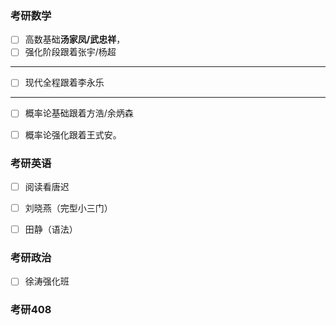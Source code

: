### 考研数学

- [ ] 高数基础**汤家凤/武忠祥**，
- [ ] 强化阶段跟着张宇/杨超

<hr>

- [ ] 现代全程跟着李永乐
<hr>

- [ ] 概率论基础跟着方浩/余炳森
- [ ] 概率论强化跟着王式安。


### 考研英语
 - [ ] 阅读看唐迟
 - [ ] 刘晓燕（完型小三门）
 - [ ] 田静（语法）


### 考研政治

 - [ ] 徐涛强化班


### 考研408

<!--stackedit_data:
eyJoaXN0b3J5IjpbMTM1NTQ2MzQ3NSwtNDQwMjU5MTU5LDU1MD
k2NzgyMV19
-->